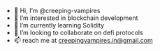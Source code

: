 - 👋 Hi, I’m @creeping-vampires
- 👀 I’m interested in blockchain development
- 🌱 I’m currently learning Solidity
- 💞️ I’m looking to collaborate on defi protocols
- 📫 reach me at creepingvampires.in@gmail.com


<!---
creeping-vampires/creeping-vampires is a ✨ special ✨ repository because its `README.md` (this file) appears on your GitHub profile.
You can click the Preview link to take a look at your changes.
--->
